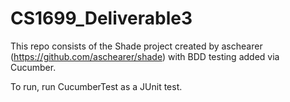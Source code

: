 CS1699_Deliverable3
===================
This repo consists of the Shade project created by aschearer (https://github.com/aschearer/shade) with BDD testing added via Cucumber.

To run, run CucumberTest as a JUnit test. 
